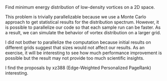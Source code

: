 Find minimum energy distribution of low-density vortices on a 2D space.

This problem is trivially parallelizable because we use a Monte Carlo approach to get statistical results for the distribution spectrum. However, it is possible to parallelize our code so that each sample run can be faster. As a result, we can simulate the behavior of vortex distribution on a larger grid.

I did not bother to parallelize the computation because initial results on different grids suggest that sizes would not affect our results. As an exercise, it will be interesting to see how much performance improvement is possible but the result may not provide too much scientific insights.

I find the proposals by xz388 (Edge-Weighted Personalized PageRank) interesting.

